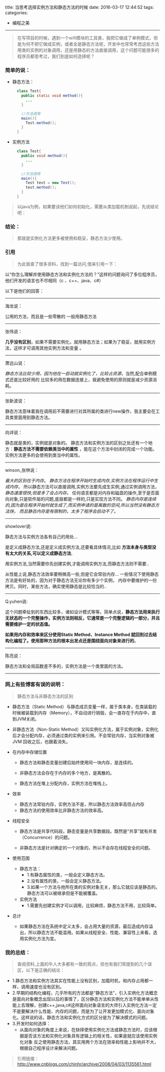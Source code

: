 title: 当思考选择实例方法和静态方法的时候
date: 2016-03-17 12:44:52
tags:
categories:
- 编程之美
---
>在写项目的时候，遇到一个wifi模块的工具类，我把它做成了单例模式，但是为何不把它做成实例，或者全是静态方法呢，开发中也常常考虑这些方法用类的实例的对象调用，还是用静态的方法直接调用，这个问题可能很多的程序员都思考过，我们到底如何选择呢？

<!-- more -->


### 简单的说：
- 静态方法：

    ```java
      class Test{
        public static void method(){
          ...
        }

        //方法调用
        main(){
          Test.method();
        }
      }

    ```

- 实例方法

    ```java
      class Test{
        public void method(){
          ...
        }

        //方法调用
        main(){
          Test test = new Test();
          test.method();
        }
      }

    ```

>以java为例，如果要谈他们如何初始化，需要从类加载机制说起，先说结论吧：

### 结论：
>那就是实例化方法更多被使用和稳妥，静态方法少使用。

### 引用

> 为此我查了很多资料，找到一篇访问,借来引用一下：

以“你怎么理解并使用静态方法和实例化方法的？”这样的问题询问了多位程序员，他们开发的语言也不尽相同（c 、c++、java、c#）

以下是他们的回答：

---

海龙说：

公用的方法，而且是一些零散的 一般用静态方法

---

张伟说：

**几乎没有区别**，如果不需要实例化，就用静态方法；如果为了稳妥，就用实例方法，这样才可调用其他实例方法和变量 。

---

萧远山说：

*静态方法比较少用，因为他在一启动就实例化了，比较占资源*，当然,配合单例模式还是比较好用的
比较多的用在数据连接上，我避免使用的原则就是减少资源消耗。

---

张新波说：

静态方法意味着我在调用前不需要进行对其所属的类进行new操作，我主要会在工具类里面用到静态方法。

---


向详说：

静态就是类的，实例就是对象的。
静态方法和实例方法的区别之处还有一个地方：**静态方法不需要依赖类当中的属性** ，能在这个方法中封闭的完成一个功能。实例方法更多的会使用到类当中的属性。

---

winson_张林说：

*最大的区别在于内存*。
*静态方法在程序开始时生成内存,实例方法在程序运行中生成内存*，
所以静态方法可以直接调用,实例方法要先成生实例,通过实例调用方法，*静态速度很快,但是多了会占内存。*
任何语言都是对内存和磁盘的操作,至于是否面向对象,只是软件层的问题,底层都是一样的,只是实现方法不同。
*静态内存是连续的,因为是在程序开始时就生成了,而实例申请的是离散的空间,所以当然没有静态方法快，
而且静态内存是有限制的，太多了程序会启动不了。*

---

showlover说:

静态方法与实例方法各有自己的用处...

是定义成静态方法,还是定义成实例方法,还要看具体情况,比如 **方法本身与类型没有太大的关系,可以定义成静态方法.**

用实例方法,当然需要你先创建实例,才能调用实例方法,而静态方法则不需要..

从性能上说,静态方法效率要稍微高一些,但是它会常驻内存...
一些情况下使用静态方法是有好处的，因为对于静态方法无论你有多少个实例，
内存中要维护的一份拷贝。同时，某些方法，确实使用静态是比较恰当的..

---

Q.yuhen说:

这个问题牵扯到的东西比较多，诸如设计模式等等。简单点说，**静态方法用来执行无状态的一个完整操作，实例方法则相反，它通常是一个完整逻辑的一部分，并且需要维护一定的状态值。**

**如果用内存和效率来区分使用Static Method、Instance Method 就回到过去结构化编程了。使用那种方法的根本出发点还是围绕面向对象来进行的**。

---

陈亮说：

静态方法和全局函数差不多的，实例方法是一个类里面的方法。

---

### 网上有些博客有误的说明：

>静态方法与非静态方法的区别  

- 静态方法（Static Method）与静态成员变量一样，属于类本身，在类装载的时候被装载到内存（Memory），不自动进行销毁，会一直存在于内存中，直到JVM关闭。

- 非静态方法（Non-Static Method）又叫实例化方法，属于实例对象，实例化后才会分配内存，必须通过类的实例来引用。不会常驻内存，当实例对象被JVM 回收之后，也跟着消失。

- 在内存中存储位置
  - 静态方法和静态变量创建后始终使用同一块内存，是连续的。

  - 非静态方法会存在于内存的多个地方，是离散的。
  - 静态方法在堆上分配内存，实例方法在堆栈上。

- 效率
  - 静态方法常驻内存，实例方法不是，所以静态方法效率高但占内存
  - 静态方法的使用效率比非静态方法的效率高。

- 线程安全

  - 静态方法是共享代码段，静态变量是共享数据段。既然是“共享”就有并发（Concurrence）的问题。

  - 非静态方法是针对确定的一个对象的，所以不会存在线程安全的问题。

- 使用范围

  - 静态方法：
    - 1.有静态属性的类，一般会定义静态方法。
    - 2.没有属性的类，一般会定义静态方法。
    - 3.如果一个方法与他所在类的实例对象无关，那么它就应该是静态的。静态方法可以被继承但是不能被覆盖。
  - 实例方法
    - 1.需要先创建实例才可以调用，比较麻烦，静态方法不用，比较简单。


- 总计
  - 如果静态方法在系统中定义太多，会占用大量的资源，最后造成内存溢出，所以静态方法不能滥用。如果从线程安全、性能、兼容性上来看，选用实例化方法为宜。



### 我的总结：

>查阅资料,上面的牛人大多都有一致的观点，但也有我们常提到的几个误区，以下是正确的结论：
- 1.静态方法和实例方法其实在性能上没有区别，加载时机，和内存占用都一样，调用速度也没有区别。
- 2.早期的结构化编程，几乎所有的方法都是“静态方法”，引入实例化方法概念是面向对象概念出现以后的事情了，区分静态方法和实例化方法不能单单从性能上去理解，创建c++,java,c#这样面向对象语言的大师引入实例化方法一定不是要解决什么性能、内存的问题，而是为了让开发更加模式化、面向对象化。这样说的话，静态方法和实例化方式的区分是为了解决模式的问题。
- 3.开发时如何选择：
  - 从面向对象的角度上来说，在抉择使用实例化方法或静态方法时，应该根据是否该方法和实例化对象具有逻辑上的相关性，如果是就应该使用实例化对象  反之使用静态方法，其实用两个方法在效率和性能上影响并不大，根据自己程序设计来解决问题。


>引用链接：http://www.cnblogs.com/chinhr/archive/2008/04/03/1135561.html
